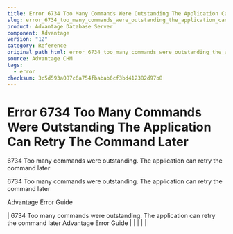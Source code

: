 ```yaml
---
title: Error 6734 Too Many Commands Were Outstanding The Application Can Retry The Command Later
slug: error_6734_too_many_commands_were_outstanding_the_application_can_retry_the_command_later
product: Advantage Database Server
component: Advantage
version: "12"
category: Reference
original_path_html: error_6734_too_many_commands_were_outstanding_the_application_can_retry_the_command_later.htm
source: Advantage CHM
tags:
  - error
checksum: 3c5d593a087c6a754fbabab6cf3bd412382d97b8
---
```


# Error 6734 Too Many Commands Were Outstanding The Application Can Retry The Command Later

6734 Too many commands were outstanding. The application can retry the command later

6734 Too many commands were outstanding. The application can retry the command later

Advantage Error Guide

| 6734 Too many commands were outstanding. The application can retry the command later  Advantage Error Guide |  |  |  |  |
